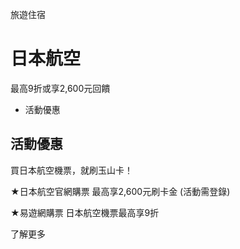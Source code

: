 旅遊住宿

# 日本航空  

最高9折或享2,600元回饋

  * 活動優惠

## 活動優惠

買日本航空機票，就刷玉山卡！

★日本航空官網購票 最高享2,600元刷卡金 (活動需登錄)

★易遊網購票 日本航空機票最高享9折

了解更多

